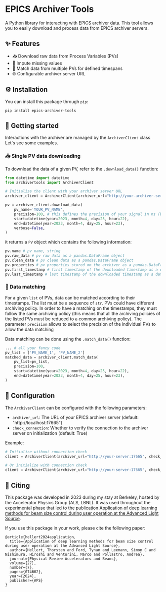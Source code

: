 # EPICS Archiver Tools

A Python library for interacting with EPICS archiver data. This tool allows you to easily download and process data from EPICS archiver servers.

## ✨ Features

- 📥 Download raw data from Process Variables (PVs)
- 🧩 Impute missing values
- 🧮 Match data from multiple PVs for defined timespans
- 🌐 Configurable archiver server URL

## ⚙️ Installation

You can install this package through `pip`:
```
pip install epics-archiver-tools
```

## 🚀 Getting started
Interactions with the archiver are managed by the `ArchiverClient` class. Let's see some examples.

### 📥 Single PV data downloading
To download the data of a given PV, refer to the `.download_data()` function:

``` python
from datetime import datetime
from archivertools import ArchiverClient

# Initialize the client with your archiver server URL
archiver_client = ArchiverClient(archiver_url="http://your-archiver-server")

pv = archiver_client.download_data(
    pv_name='YOUR_PV_NAME',
    precision=100, # this defines the precision of your signal in ms (bounded by the archiving policy)
    start=datetime(year=2023, month=4, day=25, hour=22),
    end=datetime(year=2023, month=4, day=25, hour=23),
    verbose=False,
)
```
it returns a `PV` object which contains the following information:
``` python
pv.name # pv name, string
pv.raw_data # pv raw data as a pandas.DataFrame object
pv.clean_data # pv clean data as a pandas.DataFrame object
pv.properties # pv properties stored on the archiver as a pandas.DataFrame object
pv.first_timestamp # first timestamp of the downloaded timestamp as a datetime object
pv.last_timestamp # last timestamp of the downloaded timestamp as a datetime object
```

### 🧮 Data matching
For a given `list` of PVs, data can be matched according to their timestamps. The list must be a sequence of `str`.
PVs could have different archiving policy. In order to have a matching on the timestamps, they must follow the same archiving policy (this means that all the archiving policies of the listed PVs must be reduced to a common archiving policy).
The parameter `precision` allows to select the precision of the individual PVs to allow the data matching

Data matching can be done using the `.match_data()` function:

``` python
... # all your fancy code
pv_list = ['PV_NAME_1', 'PV_NAME_2']
matched_data = archiver_client.match_data(
    pv_list=pv_list,
    precision=100,
    start=datetime(year=2023, month=4, day=25, hour=22),
    end=datetime(year=2023, month=4, day=25, hour=23),
)
``` 

## 🔧 Configuration

The `ArchiverClient` can be configured with the following parameters:
- `archiver_url`: The URL of your EPICS archiver server (default: "http://localhost:17665")
- `check_connection`: Whether to verify the connection to the archiver server on initialization (default: True)

Example:
```python
# Initialize without connection check
client = ArchiverClient(archiver_url="http://your-server:17665", check_connection=False)

# Or initialize with connection check
client = ArchiverClient(archiver_url="http://your-server:17665", check_connection=True)
```

## 📝 Citing
This package was developed in 2023 during my stay at Berkeley, hosted by the Accelerator Physics Group (ALS, LBNL). It was used throughout the experimental phase that led to the publication <a href="https://journals.aps.org/prab/abstract/10.1103/PhysRevAccelBeams.27.074602">Application of deep learning methods for beam size control during user operation at the Advanced Light Source</a>.

If you use this package in your work, please cite the following paper:
```
@article{hellert2024application,
  title={Application of deep learning methods for beam size control during user operation at the Advanced Light Source},
  author={Hellert, Thorsten and Ford, Tynan and Leemann, Simon C and Nishimura, Hiroshi and Venturini, Marco and Pollastro, Andrea},
  journal={Physical Review Accelerators and Beams},
  volume={27},
  number={7},
  pages={074602},
  year={2024},
  publisher={APS}
}
```
